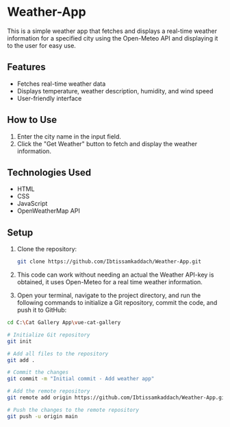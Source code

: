 # Weather-App
This is a simple weather app that fetches and displays a real-time weather information for a specified city using the Open-Meteo API and displaying it to the user for easy use.

## Features
- Fetches real-time weather data
- Displays temperature, weather description, humidity, and wind speed
- User-friendly interface

## How to Use
1. Enter the city name in the input field.
2. Click the "Get Weather" button to fetch and display the weather information.

## Technologies Used
- HTML
- CSS
- JavaScript
- OpenWeatherMap API

## Setup
1. Clone the repository:
   ```sh
   git clone https://github.com/Ibtissamkaddach/Weather-App.git

2. This code can work without needing an actual the Weather API-key is obtained, it uses Open-Meteo for a real time weather information.

3. Open your terminal, navigate to the project directory, and run the following commands to initialize a Git repository, commit the code, and push it to GitHub:

```sh
cd C:\Cat Gallery App\vue-cat-gallery

# Initialize Git repository
git init

# Add all files to the repository
git add .

# Commit the changes
git commit -m "Initial commit - Add weather app"

# Add the remote repository
git remote add origin https://github.com/Ibtissamkaddach/Weather-App.git

# Push the changes to the remote repository
git push -u origin main






